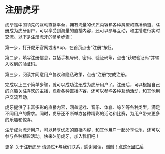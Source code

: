 # 注册虎牙

虎牙是中国领先的互动直播平台，拥有海量的优质内容和各种类型的直播频道。注册成为虎牙用户，可以享受到海量的直播内容，还可以参与互动，和主播进行实时交流。以下是注册虎牙的简单步骤：

第一步，打开虎牙官网或者App，在首页点击“注册”按钮。

第二步，填写注册信息，包括手机号码、密码、验证码等，点击“获取验证码”并输入收到的验证码。

第三步，阅读并同意用户协议和隐私政策，点击“注册”完成注册。

完成以上三个简单步骤，就可以成功注册成为虎牙用户了。注册后，可以根据自己的兴趣关注喜欢的主播，观看各种直播内容，还可以参与各种互动活动，和其他用户交流互动。

虎牙提供了丰富多彩的直播内容，涵盖游戏、音乐、体育、综艺等各种类型，满足不同用户的需求。同时，虎牙还不断举办各种精彩的活动和比赛，为用户带来更多的乐趣和惊喜。

注册成为虎牙用户，可以畅享优质的直播内容，和其他用户一起分享快乐，还可以参与各种精彩活动。快来注册虎牙，加入我们吧！

更多 关于注册虎牙 请通过✈与我们联系，感谢阅读，谢谢！[点这✈里联系](https://c.k02.cc)